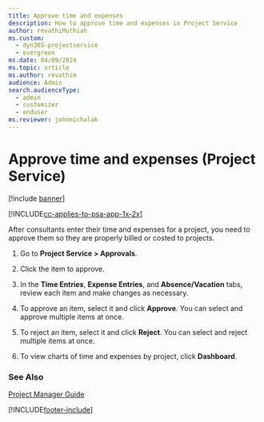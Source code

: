 ```yaml
---
title: Approve time and expenses
description: How to approve time and expenses in Project Service
author: revathiMuthiah
ms.custom: 
  - dyn365-projectservice
  - evergreen
ms.date: 04/09/2024
ms.topic: article
ms.author: revathim
audience: Admin
search.audienceType: 
  - admin
  - customizer
  - enduser
ms.reviewer: johnmichalak
---
```


# Approve time and expenses (Project Service)

[!include [banner](../includes/psa-now-project-operations.md)]

[!INCLUDE[cc-applies-to-psa-app-1x-2x](../includes/cc-applies-to-psa-app-1x-2x.md)]

After consultants enter their time and expenses for a project, you need to approve them so they are properly billed or costed to projects.  
  
1.  Go to **Project Service > Approvals**.  
  
2.  Click the item to approve.  
  
3.  In the **Time Entries**, **Expense Entries**, and **Absence/Vacation** tabs, review each item and make changes as necessary.  
  
4.  To approve an item, select it and click **Approve**. You can select and approve multiple items at once.  
  
5.  To reject an item, select it and click **Reject**. You can select and reject multiple items at once.  
  
6.  To view charts of time and expenses by project, click **Dashboard**.  
  
### See Also  
 [Project Manager Guide](../psa/project-manager-guide.md)


[!INCLUDE[footer-include](../includes/footer-banner.md)]
